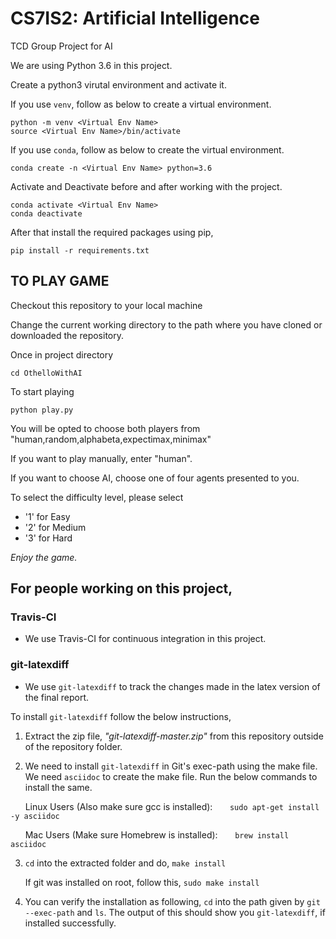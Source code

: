 # CS7IS2: Artificial Intelligence
TCD Group Project for AI

We are using Python 3.6 in this project.

Create a python3 virutal environment and activate it.

If you use ```venv```, follow as below to create a virtual environment.

```
python -m venv <Virtual Env Name>
source <Virtual Env Name>/bin/activate
```
If you use ```conda```, follow as below to create the virtual environment.
```
conda create -n <Virtual Env Name> python=3.6
```

Activate and Deactivate before and after working with the project.
```
conda activate <Virtual Env Name>
conda deactivate
```

After that install the required packages using pip,
```
pip install -r requirements.txt
```


## TO PLAY GAME

Checkout this repository to your local machine

Change the current working directory to the path where you have cloned or downloaded the repository.

Once in project directory 
```
cd OthelloWithAI
```
To start playing
```
python play.py
```
You will be opted to choose both players from "human,random,alphabeta,expectimax,minimax"

If you want to play manually, enter "human".

If you want to choose AI, choose one of four agents presented to you.

To select the difficulty level, please select
- '1' for Easy
- '2' for Medium
- '3' for Hard

*Enjoy the game.*

   
## For people working on this project,

### Travis-CI

* We use Travis-CI for continuous integration in this project.

### git-latexdiff

* We use ``` git-latexdiff ``` to track the changes made in the latex version of the final report.

To install ``` git-latexdiff ``` follow the below instructions,

1. Extract the zip file, *"git-latexdiff-master.zip"* from this repository outside of the repository folder.

2. We need to install ``` git-latexdiff ``` in Git's exec-path using the make file.
   We need ``` asciidoc ``` to create the make file. Run the below commands to install the same.

&nbsp;&nbsp;&nbsp;&nbsp;&nbsp;&nbsp;Linux Users (Also make sure gcc is installed):
&nbsp;&nbsp;&nbsp;&nbsp;&nbsp;&nbsp;``` sudo apt-get install -y asciidoc ```
  
&nbsp;&nbsp;&nbsp;&nbsp;&nbsp;&nbsp;Mac Users (Make sure Homebrew is installed):
&nbsp;&nbsp;&nbsp;&nbsp;&nbsp;&nbsp;``` brew install asciidoc ```

3. ```cd``` into the extracted folder and do,
```make install```

&nbsp;&nbsp;&nbsp;&nbsp;&nbsp;&nbsp;If git was installed on root, follow this,
```sudo make install```

4. You can verify the installation as following, ```cd``` into the path given by ```git --exec-path``` and ```ls```. The output of this should show you ``` git-latexdiff ```, if installed successfully.

